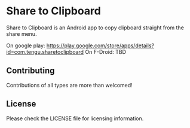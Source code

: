 # Share to Clipboard

Share to Clipboard is an Android app to copy clipboard straight from the share menu.

On google play: https://play.google.com/store/apps/details?id=com.tengu.sharetoclipboard
On F-Droid: TBD

## Contributing

Contributions of all types are more than welcomed!

## License

Please check the LICENSE file for licensing information.
